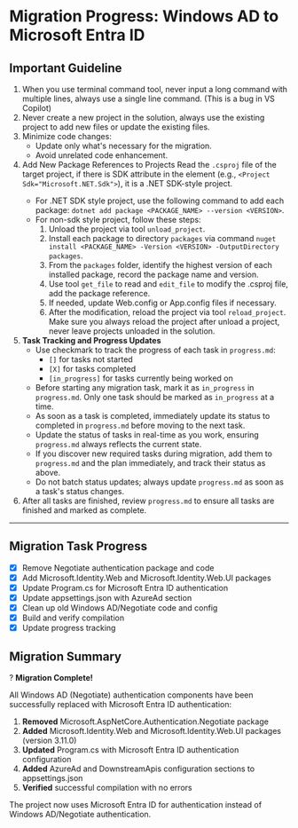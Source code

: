 # Migration Progress: Windows AD to Microsoft Entra ID

## Important Guideline
1. When you use terminal command tool, never input a long command with multiple lines, always use a single line command. (This is a bug in VS Copilot)
2. Never create a new project in the solution, always use the existing project to add new files or update the existing files.
3. Minimize code changes:
    - Update only what's necessary for the migration.
    - Avoid unrelated code enhancement.
4. Add New Package References to Projects
   Read the `.csproj` file of the target project, if there is SDK attribute in the <Project> element (e.g., `<Project Sdk="Microsoft.NET.Sdk">`), it is a .NET SDK-style project.
   - For .NET SDK style project, use the following command to add each package: `dotnet add package <PACKAGE_NAME> --version <VERSION>`.
   - For non-sdk style project, follow these steps:
       1. Unload the project via tool `unload_project`.
       2. Install each package to directory `packages` via command `nuget install <PACKAGE_NAME> -Version <VERSION> -OutputDirectory packages`.
       3. From the `packages` folder, identify the highest version of each installed package, record the package name and version.
       4. Use tool `get_file` to read and `edit_file` to modify the .csproj file, add the package reference.
       5. If needed, update Web.config or App.config files if necessary.
       6. After the modification, reload the project via tool `reload_project`. Make sure you always reload the project after unload a project, never leave projects unloaded in the solution.
5. **Task Tracking and Progress Updates**
   - Use checkmark to track the progress of each task in `progress.md`:
     - `[]` for tasks not started
     - `[X]` for tasks completed
     - `[in_progress]` for tasks currently being worked on
   - Before starting any migration task, mark it as `in_progress` in `progress.md`. Only one task should be marked as `in_progress` at a time.
   - As soon as a task is completed, immediately update its status to completed in `progress.md` before moving to the next task.
   - Update the status of tasks in real-time as you work, ensuring `progress.md` always reflects the current state.
   - If you discover new required tasks during migration, add them to `progress.md` and the plan immediately, and track their status as above.
   - Do not batch status updates; always update `progress.md` as soon as a task's status changes.
6. After all tasks are finished, review `progress.md` to ensure all tasks are finished and marked as complete.

---

## Migration Task Progress

- [X] Remove Negotiate authentication package and code
- [X] Add Microsoft.Identity.Web and Microsoft.Identity.Web.UI packages
- [X] Update Program.cs for Microsoft Entra ID authentication
- [X] Update appsettings.json with AzureAd section
- [X] Clean up old Windows AD/Negotiate code and config
- [X] Build and verify compilation
- [X] Update progress tracking

## Migration Summary

? **Migration Complete!**

All Windows AD (Negotiate) authentication components have been successfully replaced with Microsoft Entra ID authentication:

1. **Removed** Microsoft.AspNetCore.Authentication.Negotiate package
2. **Added** Microsoft.Identity.Web and Microsoft.Identity.Web.UI packages (version 3.11.0)
3. **Updated** Program.cs with Microsoft Entra ID authentication configuration
4. **Added** AzureAd and DownstreamApis configuration sections to appsettings.json
5. **Verified** successful compilation with no errors

The project now uses Microsoft Entra ID for authentication instead of Windows AD/Negotiate authentication.
